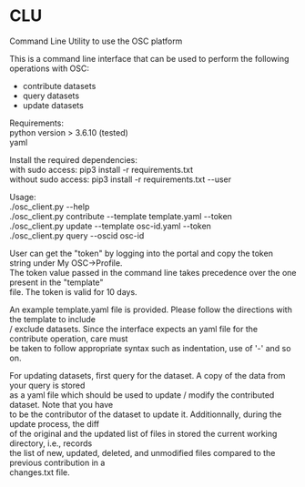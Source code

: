 # CLU
Command Line Utility to use the OSC platform

This is a command line interface that can be used to perform the following operations with OSC:  
- contribute datasets
- query datasets
- update datasets

Requirements:  
python version > 3.6.10 (tested)  
yaml  


Install the required dependencies:  
with sudo access: pip3 install -r requirements.txt  
without sudo access: pip3 install -r requirements.txt --user  


Usage:  
./osc_client.py --help   
./osc_client.py contribute --template template.yaml --token <token>  
./osc_client.py update --template osc-id.yaml --token <token>  
./osc_client.py query --oscid osc-id  

User can get the "token" by logging into the portal and copy the token string under My OSC->Profile.  
The token value passed in the command line takes precedence over the one present in the "template"   
file. The token is valid for 10 days.

An example template.yaml file is provided. Please follow the directions with the template to include  
/ exclude datasets. Since the interface expects an yaml file for the contribute operation, care must  
be taken to follow appropriate syntax such as indentation, use of '-' and so on.

For updating datasets, first query for the dataset. A copy of the data from your query is stored   
as a yaml file which should be used to update / modify the contributed dataset. Note that you have   
to be the contributor of the dataset to update it. Additionnally, during the update process, the diff   
of the original and the updated list of files in stored the current working directory, i.e., records   
the list of new, updated, deleted, and unmodified files compared to the previous contribution in a   
changes.txt file.
